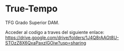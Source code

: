 # True-Tempo
TFG Grado Superior DAM.

Acceder al codigo a traves del siguiente enlace: https://drive.google.com/drive/folders/1J4Q8rAAGt8U-STOzZ8X6QxaPaxzlGOiw?usp=sharing
